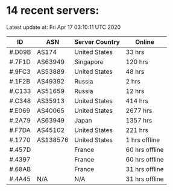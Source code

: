 # 14 recent servers:

Latest update at: Fri Apr 17 03:10:11 UTC 2020

| ID | ASN | Server Country | Online |
| -- | --- | -------------- | ------ |
| #.D09B | AS174 | United States | 33 hrs |
| #.7F1D | AS63949 | Singapore | 120 hrs |
| #.9FC3 | AS53889 | United States | 48 hrs |
| #.1F2B | AS49392 | Russia | 2 hrs |
| #.C133 | AS51659 | Russia | 12 hrs |
| #.C348 | AS35913 | United States | 414 hrs |
| #.E069 | AS40065 | United States | 2677 hrs |
| #.2A79 | AS63949 | Japan | 1357 hrs |
| #.F7DA | AS45102 | United States | 221 hrs |
| #.1770 | AS138576 | United States | 1 hrs offline |
| #.457D |  | France | 60 hrs offline |
| #.4397 |  | France | 60 hrs offline |
| #.68AB |  | France | 31 hrs offline |
| #.4A45 | N/A | N/A | 31 hrs offline |

